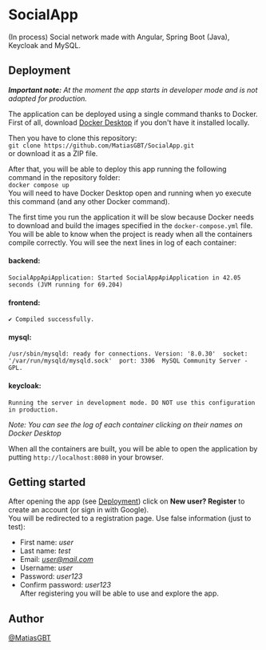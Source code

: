 # SocialApp
(In process) Social network made with Angular, Spring Boot (Java), Keycloak and MySQL.
## Deployment
***Important note:** At the moment the app starts in developer mode and is not adapted for production.*  

The application can be deployed using a single command thanks to Docker.  
First of all, download [Docker Desktop](https://www.docker.com/products/docker-desktop/) if you don't have it installed locally. 

Then you have to clone this repository:  
`git clone https://github.com/MatiasGBT/SocialApp.git`  
or download it as a ZIP file.

After that, you will be able to deploy this app running the following command in
the repository folder:  
`docker compose up`  
You will need to have Docker Desktop open and running when yo execute this command (and any other Docker command).


The first time you run the application it will be slow because Docker needs to download and build the images specified in the `docker-compose.yml` file.  
You will be able to know when the project is ready when all the containers compile correctly. You will see the next lines in log of each container:
#### backend:  
`SocialAppApiApplication: Started SocialAppApiApplication in 42.05 seconds (JVM running for 69.204)`
#### frontend:  
`✔ Compiled successfully.`
#### mysql:  
`/usr/sbin/mysqld: ready for connections. Version: '8.0.30'  socket: '/var/run/mysqld/mysqld.sock'  port: 3306  MySQL Community Server - GPL.`
#### keycloak:  
`Running the server in development mode. DO NOT use this configuration in production.`  

*Note: You can see the log of each container clicking on their names on Docker Desktop*

When all the containers are built, you will be able to open the application by putting `http://localhost:8080` in your browser.
## Getting started

After opening the app (see [Deployment](#deployment)) click on **New user? Register** to create an account (or sign in with Google).  
You will be redirected to a registration page. Use false information (just to test):
- First name: *user*
- Last name: *test*
- Email: *user@mail.com*
- Username: *user*
- Password: *user123*
- Confirm password: *user123*  
After registering you will be able to use and explore the app.
## Author

[@MatiasGBT](https://github.com/MatiasGBT)

